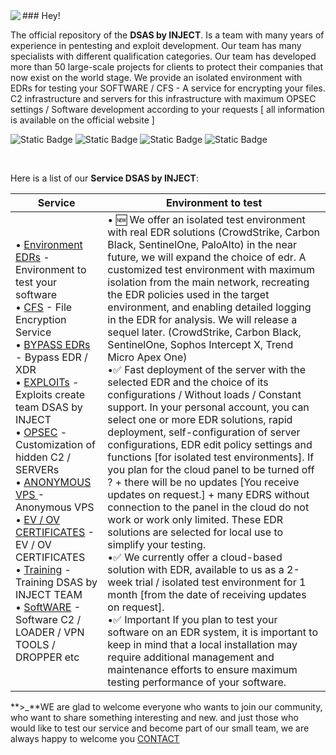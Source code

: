 <img align="left" src="https://injectexp.dev/assets/img/logo/logo1.png">
### Hey!

The official repository of the **DSAS by INJECT**. Is a team with many years of experience in pentesting and exploit development. Our team has many specialists with different qualification categories. Our team has developed more than 50 large-scale projects for clients to protect their companies that now exist on the world stage.
We provide an isolated environment with EDRs for testing your SOFTWARE / CFS - A service for encrypting your files. C2 infrastructure and servers for this infrastructure with maximum OPSEC settings / Software development according to your requests [ all information is available on the official website ]

![Static Badge](https://img.shields.io/badge/tox%20-%20340EF1DCEEC5B395B9B45963F945C00238ADDEAC87C117F64F46206911474C61981D96420B72?style=flat-square&label=340EF1DCEEC5B395B9B45963F945C00238ADDEAC87C117F64F46206911474C61981D96420B72)
![Static Badge](https://img.shields.io/badge/injectexp.dev-WebSite)
![Static Badge](https://img.shields.io/badge/https://t.me/INJECTCRYPT-WebSite)
![Static Badge](https://img.shields.io/badge/x.com/DevSecAS-Twitter)

<br>

Here is a list of our **Service DSAS by INJECT**:

| **Service**                                                                                                                                                                                                                                                                                                                                                                                                                                                                                                                                                                                                                                                                                                                                                                                                                                                                                                                                                                                                                                                                                                                                                                                                                                                                                                                                                  | **Environment to test**                                                                                                                                                                                                                                                                                                                                                                                                                                                                                                                                                                                                                                                                                                                                                                                                                                                                                                                                                                                                                                                                                                                                                                                                                                                                                                         |
| --------------------------------------------------------------------------------------------------------------------------------------------------------------------------------------------------------------------------------------------------------------------------------------------------------------------------------------------------------------------------------------------------------------------------------------------------------------------------------------------------------------------------------------------------------------------------------------------------------------------------------------------------------------------------------------------------------------------------------------------------------------------------------------------------------------------------------------------------------------------------------------------------------------------------------------------------------------------------------------------------------------------------------------------------------------------------------------------------------------------------------------------------------------------------------------------------------------------------------------------------------------------------------------------------------------------------------------------------------- | --------------------------------------------------------------------------------------------------------------------------------------------------------------------------------------------------------------------------------------------------------------------------------------------------------------------------------------------------------------------------------------------------------------------------------------------------------------------------------------------------------------------------------------------------------------------------------------------------------------------------------------------------------------------------------------------------------------------------------------------------------------------------------------------------------------------------------------------------------------------------------------------------------------------------------------------------------------------------------------------------------------------------------------------------------------------------------------------------------------------------------------------------------------------------------------------------------------------------------------------------------------------------------------------------------------------------------------------------------------------------------- |
| • [Environment EDRs](https://injectexp.dev/environment) - Environment to test your software<br>• [CFS](https://injectexp.dev/cfs) - File Encryption Service<br>• [BYPASS EDRs](https://injectexp.dev/edr) - Bypass EDR / XDR <br>• [EXPLOITs](https://injectexp.dev/exploits) - Exploits create team DSAS by INJECT<br>• [OPSEC](https://injectexp.dev/opsec) - Сustomization of hidden C2 / SERVERs<br>• [ANONYMOUS VPS ](https://injectexp.dev/avs) - Anonymous VPS<br>• [EV / OV CERTIFICATES](https://injectexp.dev/certificate) - EV / OV CERTIFICATES<br>• [Training](https://injectexp.dev/training) - Training DSAS by INJECT TEAM<br>• [SoftWARE](https://injectexp.dev/software) - Software C2 / LOADER / VPN TOOLS / DROPPER etc<br>|• 🆕 We offer an isolated test environment with real EDR solutions (CrowdStrike, Carbon Black, SentinelOne, PaloAlto) in the near future, we will expand the choice of edr. A customized test environment with maximum isolation from the main network, recreating the EDR policies used in the target environment, and enabling detailed logging in the EDR for analysis. We will release a sequel later. (CrowdStrike, Carbon Black, SentinelOne, Sophos Intercept X, Trend Micro Apex One)<br>•✅ Fast deployment of the server with the selected EDR and the choice of its configurations / Without loads / Constant support. In your personal account, you can select one or more EDR solutions, rapid deployment, self-configuration of server configurations, EDR edit policy settings and functions [for isolated test environments]. If you plan for the cloud panel to be turned off ? + there will be no updates [You receive updates on request.] + many EDRS without connection to the panel in the cloud do not work or work only limited. These EDR solutions are selected for local use to simplify your testing.<br>•✅ We currently offer a cloud-based solution with EDR, available to us as a 2-week trial / isolated test environment for 1 month [from the date of receiving updates on request].<br>•✅ Important If you plan to test your software on an EDR system, it is important to keep in mind that a local installation may require additional management and maintenance efforts to ensure maximum testing performance of your software.


</center>

**\>\_**WE are glad to welcome everyone who wants to join our community, who want to share something interesting and new. and just those who would like to test our service and become part of our small team, we are always happy to welcome you [CONTACT](https://t.me/Evi1Grey5)

